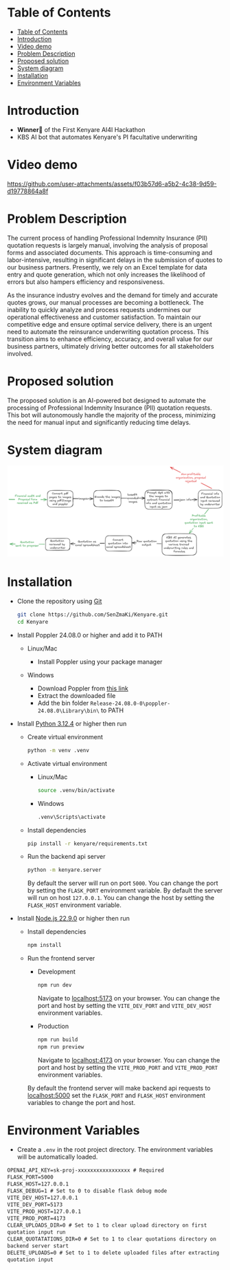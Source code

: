 # Table of Contents

- [Table of Contents](#table-of-contents)
- [Introduction](#introduction)
- [Video demo](#video-demo)
- [Problem Description](#problem-description)
- [Proposed solution](#proposed-solution)
- [System diagram](#system-diagram)
- [Installation](#installation)
- [Environment Variables](#environment-variables)

# Introduction
- **Winner💫** of the First Kenyare AI4I Hackathon
- KBS AI bot that automates Kenyare's PI facultative underwriting

# Video demo

https://github.com/user-attachments/assets/f03b57d6-a5b2-4c38-9d59-d19778864a8f

# Problem Description

The current process of handling Professional Indemnity Insurance (PII) quotation requests is largely manual, involving the analysis of proposal forms and associated documents. This approach is time-consuming and labor-intensive, resulting in significant delays in the submission of quotes to our business partners. Presently, we rely on an Excel template for data entry and quote generation, which not only increases the likelihood of errors but also hampers efficiency and responsiveness.

As the insurance industry evolves and the demand for timely and accurate quotes grows, our manual processes are becoming a bottleneck. The inability to quickly analyze and process requests undermines our operational effectiveness and customer satisfaction. To maintain our competitive edge and ensure optimal service delivery, there is an urgent need to automate the reinsurance underwriting quotation process. This transition aims to enhance efficiency, accuracy, and overall value for our business partners, ultimately driving better outcomes for all stakeholders involved.

# Proposed solution

The proposed solution is an AI-powered bot designed to automate the processing of Professional Indemnity Insurance (PII) quotation requests. This bot will autonomously handle the majority of the process, minimizing the need for manual input and significantly reducing time delays.

# System diagram

![System schema](https://github.com/SenZmaKi/Kenyare/blob/master/docs/schema.png)


# Installation

- Clone the repository using [Git](https://github.com/git-guides/install-git)

  ```bash
  git clone https://github.com/SenZmaKi/Kenyare.git
  cd Kenyare
  ```

- Install Poppler 24.08.0 or higher and add it to PATH

  - Linux/Mac

    - Install Poppler using your package manager

  - Windows
    - Download Poppler from [this link](https://github.com/oschwartz10612/poppler-windows/releases/download/v24.08.0-0/Release-24.08.0-0.zip)
    - Extract the downloaded file
    - Add the bin folder `Release-24.08.0-0\poppler-24.08.0\Library\bin\` to PATH

- Install [Python 3.12.4](https://www.python.org/downloads/release/python-3124/) or higher then run

  - Create virtual environment
    ```bash
    python -m venv .venv
    ```
  - Activate virtual environment

    - Linux/Mac
      ```bash
      source .venv/bin/activate
      ```
    - Windows

      ```bash
      .venv\Scripts\activate
      ```

  - Install dependencies
    ```bash
    pip install -r kenyare/requirements.txt
    ```
  - Run the backend api server

    ```bash
    python -m kenyare.server
    ```

    By default the server will run on port `5000`. You can change the port by setting the `FLASK_PORT` environment variable.
    By default the server will run on host `127.0.0.1`. You can change the host by setting the `FLASK_HOST` environment variable.

- Install [Node.js 22.9.0](https://nodejs.org/en/download/package-manager) or higher then run

  - Install dependencies

    ```bash
    npm install
    ```

  - Run the frontend server

    - Development

      ```bash
      npm run dev
      ```

      Navigate to [localhost:5173](http://127.0.0.1:5173) on your browser. You can change the port and host by setting the `VITE_DEV_PORT` and `VITE_DEV_HOST` environment variables.

    - Production

      ```bash
      npm run build
      npm run preview
      ```

      Navigate to [localhost:4173](http://127.0.0.1:4173) on your browser. You can change the port and host by setting the `VITE_PROD_PORT` and `VITE_PROD_PORT` environment variables.

    By default the frontend server will make backend api requests to [localhost:5000](http://127.0.0.1:5000) set the `FLASK_PORT` and `FLASK_HOST` environment variables to change the port and host.

# Environment Variables

- Create a `.env` in the root project directory. The environment variables will be automatically loaded.

```
OPENAI_API_KEY=sk-proj-xxxxxxxxxxxxxxxxx # Required
FLASK_PORT=5000
FLASK_HOST=127.0.0.1
FLASK_DEBUG=1 # Set to 0 to disable flask debug mode
VITE_DEV_HOST=127.0.0.1
VITE_DEV_PORT=5173
VITE_PROD_HOST=127.0.0.1
VITE_PROD_PORT=4173
CLEAR_UPLOADS_DIR=0 # Set to 1 to clear upload directory on first quotation input run
CLEAR_QUOTATATIONS_DIR=0 # Set to 1 to clear quotations directory on backend server start
DELETE_UPLOADS=0 # Set to 1 to delete uploaded files after extracting quotation input
```
